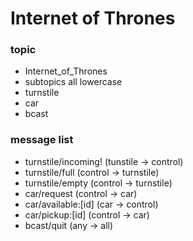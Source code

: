 # Internet of Thrones

### topic
  * Internet_of_Thrones
  * subtopics all lowercase
  * turnstile
  * car
  * bcast

### message list
  * turnstile/incoming! (tunstile -> control)
  * turnstile/full      (control  -> turnstile)
  * turnstile/empty     (control  -> turnstile)
  * car/request         (control  -> car)
  * car/available:[id]  (car      -> control)
  * car/pickup:[id]     (control  -> car)
  * bcast/quit          (any      -> all)
  


